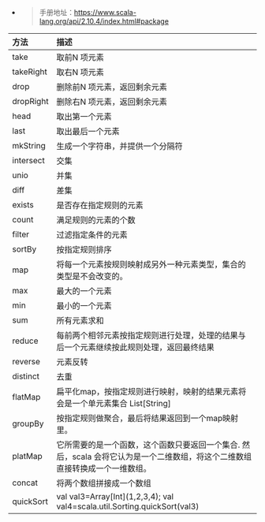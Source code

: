 

- > 手册地址：https://www.scala-lang.org/api/2.10.4/index.html#package


| 方法 | 描述 |
| :-- | :-- |
|  take             |  取前N 项元素       |
|  takeRight        |  取右N 项元素      |
|  drop             |  删除前N 项元素，返回剩余元素      |
|  dropRight        |  删除右N 项元素，返回剩余元素      |
|  head             |  取出第一个元素    |
|  last             |  取出最后一个元素      |
|  mkString         |  生成一个字符串，并提供一个分隔符      |
|  intersect        |  交集      |
|  unio             |  并集      |
|  diff             |  差集      |
|  exists           |  是否存在指定规则的元素    |
|  count            |  满足规则的元素的个数      |
|  filter           |  过滤指定条件的元素    |
|  sortBy           |  按指定规则排序    |
|  map              |  将每一个元素按规则映射成另外一种元素类型，集合的类型是不会改变的。    |
|  max              |  最大的一个元素    |
|  min              |  最小的一个元素    |
|  sum              |  所有元素求和      |
|  reduce           |  每前两个相邻元素按指定规则进行处理，处理的结果与后一个元素继续按此规则处理，返回最终结果      |
|  reverse          |  元素反转      |
|  distinct         |  去重      |
|  flatMap          |  扁平化map，按指定规则进行映射，映射的结果元素将会是一个单元素集合 List\[String\] |
|  groupBy          |  按指定规则做聚合，最后将结果返回到一个map映射里。   |
|  platMap          |  它所需要的是一个函数，这个函数只要返回一个集合. 然后，scala 会将它认为是一个二维数组，将这个二维数组直接转换成一个一维数组。 |
| concat            |  将两个数组拼接成一个数组  |
| quickSort         | val val3=Array\[Int\](1,2,3,4); val val4=scala.util.Sorting.quickSort(val3) |
